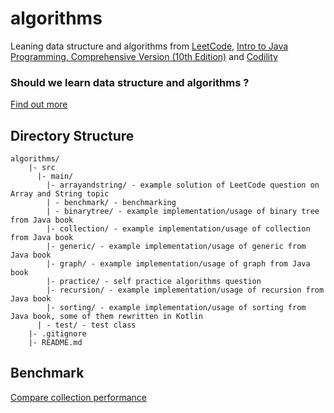 # algorithms
Leaning data structure and algorithms from [LeetCode](https://leetcode.com), [Intro to Java Programming, Comprehensive Version (10th Edition)](https://www.amazon.com/Intro-Java-Programming-Comprehensive-Version/dp/0133761312) and [Codility](https://app.codility.com/programmers/)

### Should we learn data structure and algorithms ? 
[Find out more](https://www.quora.com/Why-should-I-learn-data-structures-and-algorithms)

## Directory Structure
```
algorithms/
    |- src
      |- main/             
        |- arrayandstring/ - example solution of LeetCode question on Array and String topic
        | - benchmark/ - benchmarking 
        | - binarytree/ - example implementation/usage of binary tree from Java book
        |- collection/ - example implementation/usage of collection from Java book
        |- generic/ - example implementation/usage of generic from Java book
        |- graph/ - example implementation/usage of graph from Java book
        |- practice/ - self practice algorithms question
        |- recursion/ - example implementation/usage of recursion from Java book
        |- sorting/ - example implementation/usage of sorting from Java book, some of them rewritten in Kotlin
      | - test/ - test class
    |- .gitignore
    |- README.md
```

## Benchmark
[Compare collection performance](src/main/benchmark/benchmark.md)
